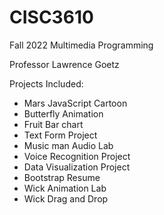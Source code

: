 # CISC3610
Fall 2022 Multimedia Programming

Professor Lawrence Goetz

Projects Included:

- Mars JavaScript Cartoon
- Butterfly Animation
- Fruit Bar chart
- Text Form Project
- Music man Audio Lab
- Voice Recognition Project
- Data Visualization Project
- Bootstrap Resume
- Wick Animation Lab
- Wick Drag and Drop
